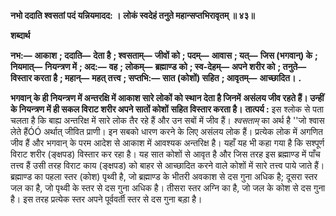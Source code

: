 **नभो ददाति श्वसतां पदं यन्नियमादद: ।** **लोकं स्वदेहं तनुते महान्सप्तभिरावृतम् ॥ ४३॥** 

**शब्दार्थ** 

**नभ:—** **आकाश** **; ददाति—** **देता है** **; श्वसताम्—** **जीवों को** **; पदम्—** **आवास** **; यत्—** **जिस (भगवान्) के** **; नियमात्—** **नियन्त्रण में** **; अद:—** **वह** **; लोकम्—** **ब्रह्माण्ड को** **; स्व-देहम्—** **अपने शरीर को** **; तनुते—** **विस्तार करता है** **; महान्—** **महत् तत्त्व** **; सप्तभि:—** **सात (कोशों) सहित** **; आवृतम्—** **आच्छादित।** **.** 

**भगवान् के ही नियन्त्रण में अन्तरक्षि में आकाश सारे लोकों को स्थान देता है जिनमें** **असंलय जीव रहते हैं। उन्हीं के नियन्त्रण में ही सकल विराट शरीर अपने सातों कोशों** **सहित विस्तार करता है।** **तात्पर्य :** इस श्लोक से पता चलता है कि बाह्य अन्तरिक्ष में सारे लोक तैर रहे हैं और उन सबों में जीव हैं। *श्वसताम्* का अर्थ है ''जो श्वास लेते हैंÓÓ अर्थात् जीवित प्राणी। इन सबको धारण करने के लिए असंलय लोक हैं। प्रत्येक लोक में अगणित जीव हैं और भगवान् के परम आदेश से आकाश में आवश्यक अन्तरिक्ष है। यहाँ यह भी कहा गया है कि सश्पूर्ण विराट शरीर (ङ्क्षपड) विस्तार कर रहा है। यह सात कोशों से आवृत है और जिस तरह इस ब्रह्माण्ड में पाँच तत्त्व हैं उसी तरह विराट काय (ङ्क्षपड) को बाहर से आच्छादित करने वाले कोशों में सारे तत्त्व पाये जाते हैं। ब्रह्माण्ड का पहला स्तर (कोश) पृथ्वी है, जो ब्रह्माण्ड के भीतरी अवकाश से दस गुना अधिक है; दूसरा स्तर जल का है, जो पृथ्वी के स्तर से दस गुना अधिक है। तीसरा स्तर अग्नि का है, जो जल के कोश से दस गुना है। इस तरह प्रत्येक स्तर अपने पूर्ववर्ती स्तर से दस गुना बड़ा है।  